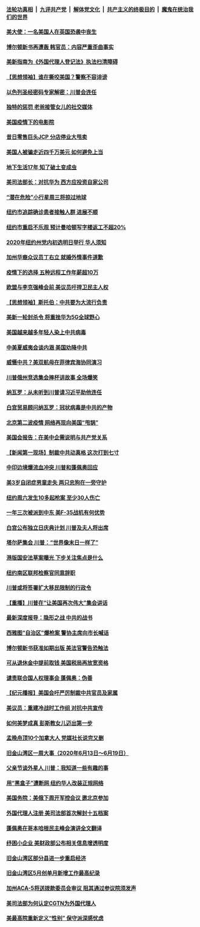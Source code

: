 ####  [法轮功真相](../../../../basic/blob/master/README.md?t=06230002) &nbsp;|&nbsp; [九评共产党](../../../../9ping.md/blob/master/README.md?t=06230002) &nbsp;|&nbsp; [解体党文化](../../../../jtdwh.md/blob/master/README.md?t=06230002)  &nbsp;|&nbsp; [共产主义的终极目的](../../../../gczydzjmd.md/blob/master/README.md?t=06230002) &nbsp;|&nbsp; [魔鬼在统治我们的世界](../../../../mgztzwmdsj.md/blob/master/README.md?t=06230002) 

#### [美大使：一名美国人在英国恐袭中丧生](../pages/nsc412/n12204415.md?t=06230002) 

#### [博尔顿新书再遭轰 韩官员：内容严重歪曲事实](../pages/nsc412/n12204194.md?t=06230002) 

#### [美新指南为《外国代理人登记法》执法扫清障碍](../pages/nsc412/n12203013.md?t=06230002) 

#### [【思想领袖】谁在撕咬美国？警察不容诽谤](../pages/nsc412/n12201992.md?t=06230002) 

#### [以色列圣经密码专家解密：川普会连任](../pages/nsc412/n12203622.md?t=06230002) 

#### [独特的惩罚  老爸接管女儿的社交媒体](../pages/nsc412/n12202897.md?t=06230002) 

#### [美国疫情下的电影院](../pages/nsc412/n12202867.md?t=06230002) 

#### [昔日零售巨头JCP 分店停业大甩卖](../pages/nsc412/n12202922.md?t=06230002) 

#### [美国人被骗走近四千万美元 如何避免上当](../pages/nsc412/n12202930.md?t=06230002) 

#### [地下生活17年 知了破土变成虫](../pages/nsc412/n12202962.md?t=06230002) 

#### [美司法部长：对抗华为 西方应投资自家公司](../pages/nsc412/n12203386.md?t=06230002) 

#### [“潜在危险”小行星周三将掠过地球](../pages/nsc412/n12202747.md?t=06230002) 

#### [纽约市追踪确诊患者接触人群  进展不顺](../pages/nsc412/n12203018.md?t=06230002) 

#### [纽约市重启不乐观 预计曼哈顿写字楼返工不超20%](../pages/nsc412/n12203023.md?t=06230002) 

#### [2020年纽约州党内初选明日举行 华人须知](../pages/nsc412/n12203026.md?t=06230002) 

#### [加州华裔众议员丁右立    就婚外情事件道歉](../pages/nsc412/n12203179.md?t=06230002) 

#### [疫情下的选择 五种远程工作年薪超10万](../pages/nsc412/n12190408.md?t=06230002) 

#### [欧盟与李克强峰会前 美议员吁捍卫民主人权](../pages/nsc412/n12202775.md?t=06230002) 

#### [【思想领袖】斯托伯：中共要为大流行负责](../pages/nsc412/n12115529.md?t=06230002) 

#### [美新一轮封杀令 将重挫华为5G全球野心](../pages/nsc412/n12202488.md?t=06230002) 

#### [美国越来越多年轻人染上中共病毒](../pages/nsc412/n12202590.md?t=06230002) 

#### [中美夏威夷会谈内涵 美国劝降中共](../pages/nsc412/n12202579.md?t=06230002) 

#### [威慑中共？美双航母在菲律宾海协同演习](../pages/nsc412/n12202399.md?t=06230002) 

#### [川普俄州竞选集会摔杯讲故事 全场爆笑](../pages/nsc412/n12202398.md?t=06230002) 

#### [纳瓦罗：从未听到川普请习近平助他连任](../pages/nsc412/n12202251.md?t=06230002) 

#### [白宫贸易顾问纳瓦罗：冠状病毒是中共的产物](../pages/nsc412/n12202027.md?t=06230002) 

#### [北京第二波疫情 网络再现向美国“甩锅”](../pages/nsc412/n12201996.md?t=06230002) 

#### [美国会报告：在美中企需说明与共产党关系](../pages/nsc412/n12199133.md?t=06230002) 

#### [【新闻第一现场】制裁中共动真格 这次打到七寸](../pages/nsc412/n12201730.md?t=06230002) 

#### [中印边境爆流血冲突 川普和蓬佩奥回应](../pages/nsc412/n12201068.md?t=06230002) 

#### [美3岁自闭症男童走失 两只忠狗在一旁守护](../pages/nsc412/n12201540.md?t=06230002) 

#### [纽约周六发生10多起枪案 至少30人伤亡](../pages/nsc412/n12201569.md?t=06230002) 

#### [一年三次被派到中东 美F-35战机有何优势](../pages/nsc412/n12193910.md?t=06230002) 

#### [白宫公布独立日庆典计划 川普及夫人将出席](../pages/nsc412/n12201111.md?t=06230002) 

#### [塔尔萨集会 川普：“世界像末日一样了”](../pages/nsc412/n12200981.md?t=06230002) 

#### [港版国安法草案曝光 下步关注焦点是什么](../pages/nsc412/n12200876.md?t=06230002) 

#### [纽约南区联邦检察官同意辞职](../pages/nsc412/n12200996.md?t=06230002) 

#### [川普或将签署扩大移民限制的行政令](../pages/nsc412/n12201017.md?t=06230002) 

#### [【重播】川普在“让美国再次伟大”集会讲话](../pages/nsc412/n12199351.md?t=06230002) 

#### [最新深度报导：隐形之战 中共的战书](../pages/nsc412/n12200980.md?t=06230002) 

#### [西雅图“自治区”爆枪案 警协主席向市长喊话](../pages/nsc412/n12200903.md?t=06230002) 

#### [博尔顿新书获准如期出版 美法官警告恐触法](../pages/nsc412/n12200486.md?t=06230002) 

#### [可从退休金中提前取钱  美国税局再放宽资格](../pages/nsc412/n12200725.md?t=06230002) 

#### [谴责联合国人权理事会 蓬佩奥：伪善](../pages/nsc412/n12200748.md?t=06230002) 

#### [【纪元播报】美国会吁严厉制裁中共官员及家属](../pages/nsc412/n12201402.md?t=06230002) 

#### [美议员：重建冷战时工作组 对抗中共宣传](../pages/nsc412/n12200449.md?t=06230002) 

#### [如何美梦成真 彭斯教女儿迈出第一步](../pages/nsc412/n12200401.md?t=06230002) 

#### [孟晚舟顶10个加拿大人 党媒社长说完又删](../pages/nsc412/n12200398.md?t=06230002) 

#### [旧金山湾区一周大事（2020年6月13日〜6月19日）](../pages/nsc412/n12200439.md?t=06230002) 

#### [父亲节谈外星人 川普：我知道一些有趣的事](../pages/nsc412/n12200212.md?t=06230002) 

#### [用“黑盒子”遭断网   纽约华人改装正规网络](../pages/nsc412/n12199538.md?t=06230002) 

#### [美国务院：美俄下周开军控会议 邀北京参加](../pages/nsc412/n12200097.md?t=06230002) 

#### [外国代理人注册 美司法部首次解封十五档案](../pages/nsc412/n12199547.md?t=06230002) 

#### [蓬佩奥在哥本哈根民主峰会演讲全文翻译](../pages/nsc412/n12199290.md?t=06230002) 

#### [纾困小企业 美财政部公布相关信息增透明度](../pages/nsc412/n12199644.md?t=06230002) 

#### [旧金山湾区部分县进一步重启经济](../pages/nsc412/n12199750.md?t=06230002) 

#### [旧金山湾区5月创单月新增工作最高纪录](../pages/nsc412/n12199698.md?t=06230002) 

#### [加州ACA-5将送拨款委员会审议 阻其通过参议院须发声](../pages/nsc412/n12199686.md?t=06230002) 

#### [美司法部为何认定CGTN为外国代理人](../pages/nsc412/n12199531.md?t=06230002) 

#### [美最高院重新定义“性别” 保守派深感忧虑](../pages/nsc412/n12199501.md?t=06230002) 

